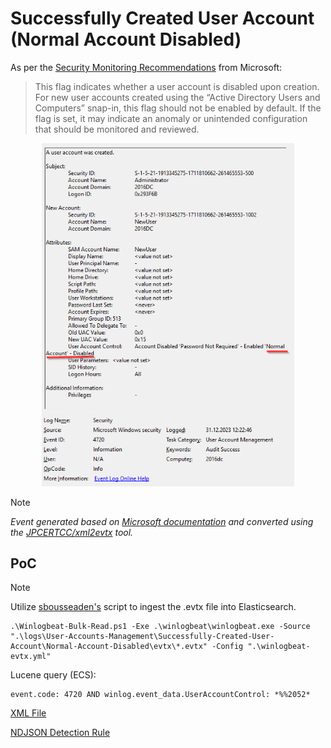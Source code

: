 # Successfully Created User Account (Normal Account Disabled)

As per the [Security Monitoring Recommendations](https://learn.microsoft.com/en-us/previous-versions/windows/it-pro/windows-10/security/threat-protection/auditing/event-4720#security-monitoring-recommendations) from Microsoft:
> This flag indicates whether a user account is disabled upon creation. For new user accounts created using the “Active Directory Users and Computers” snap-in, this flag should not be enabled by default. If the flag is set, it may indicate an anomaly or unintended configuration that should be monitored and reviewed.

<div align="center">
    <img alt="Successfully Created User Account (Normal Account Disabled)" src="/logs/User-Accounts-Management/Successfully-Created-User-Account/Normal-Account-Disabled/img/Normal-Account-Disabled.png" width="80%">
</div>

> [!NOTE]
> *Event generated based on [Microsoft documentation](https://learn.microsoft.com/en-us/previous-versions/windows/it-pro/windows-10/security/threat-protection/auditing/event-4720) and converted using the [JPCERTCC/xml2evtx](https://github.com/JPCERTCC/xml2evtx) tool.*

## PoC
> [!NOTE]
> Utilize [sbousseaden's](https://github.com/sbousseaden/EVTX-ATTACK-SAMPLES) script to ingest the .evtx file into Elasticsearch.

```
.\Winlogbeat-Bulk-Read.ps1 -Exe .\winlogbeat\winlogbeat.exe -Source ".\logs\User-Accounts-Management\Successfully-Created-User-Account\Normal-Account-Disabled\evtx\*.evtx" -Config ".\winlogbeat-evtx.yml"
```

Lucene query (ECS):

```
event.code: 4720 AND winlog.event_data.UserAccountControl: *%%2052*
```

[XML File](/logs/User-Accounts-Management/Successfully-Created-User-Account/Normal-Account-Disabled/xml/Normal-Account-Disabled.xml)

[NDJSON Detection Rule](/logs/User-Accounts-Management/Successfully-Created-User-Account/Normal-Account-Disabled/ndjson/POC-Normal-Account-Disabled.ndjson)